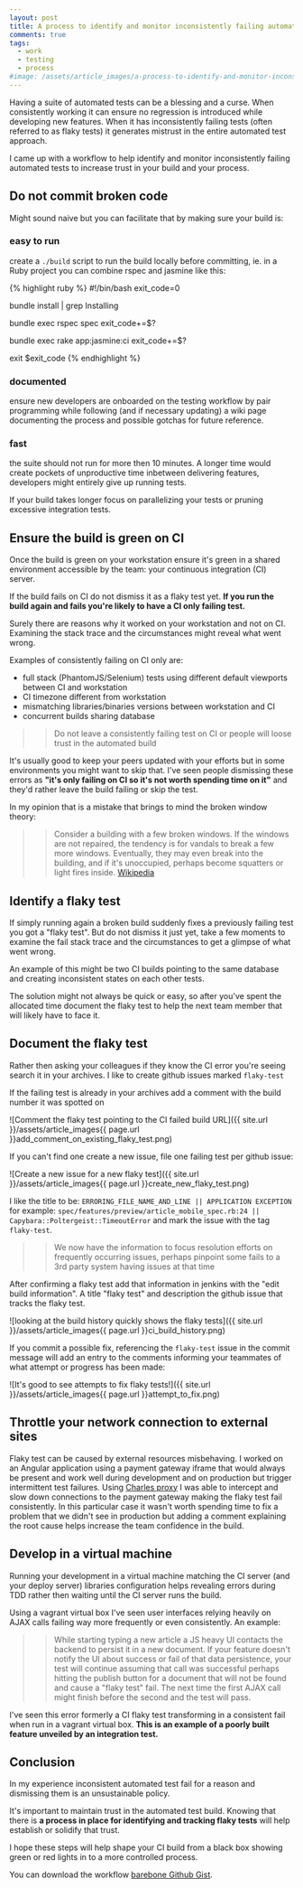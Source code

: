 ```yaml
---
layout: post
title: A process to identify and monitor inconsistently failing automated tests
comments: true
tags:
  - work
  - testing
  - process
#image: /assets/article_images/a-process-to-identify-and-monitor-inconsistently-failing-automated-tests/hero.jpg
---
```


Having a suite of automated tests can be a blessing and a curse. When consistently working it can ensure no regression is introduced while developing new features. When it has inconsistently failing tests (often referred to as flaky tests) it generates mistrust in the entire automated test approach.

I came up with a workflow to help identify and monitor inconsistently failing automated tests to increase trust in your build and your process.

## Do not commit broken code

Might sound naive but you can facilitate that by making sure your build is:

### easy to run

create a `./build` script to run the build locally before committing, ie. in a Ruby project you can combine rspec and jasmine like this:

{% highlight ruby %}
#!/bin/bash
exit_code=0

bundle install | grep Installing

bundle exec rspec spec
exit_code+=$?

bundle exec rake app:jasmine:ci
exit_code+=$?

exit $exit_code
{% endhighlight %}

### documented

ensure new developers are onboarded on the testing workflow by pair programming while following (and if necessary updating) a wiki page documenting the process and possible gotchas for future reference.

### fast

the suite should not run for more then 10 minutes. A longer time would create pockets of unproductive time inbetween delivering features, developers might entirely give up running tests.

If your build takes longer focus on parallelizing your tests or pruning excessive integration tests.

## Ensure the build is green on CI

Once the build is green on your workstation ensure it's green in a shared environment accessible by the team: your continuous integration (CI) server.

If the build fails on CI do not dismiss it as a flaky test yet. **If you run the build again and fails you're likely to have a CI only failing test.**

Surely there are reasons why it worked on your workstation and not on CI. Examining the stack trace and the circumstances might reveal what went wrong.

Examples of consistently failing on CI only are:
 
* full stack (PhantomJS/Selenium) tests using different default viewports between CI and workstation
* CI timezone different from workstation
* mismatching libraries/binaries versions between workstation and CI
* concurrent builds sharing database

>> Do not leave a consistently failing test on CI or people will loose trust in the automated build

It's usually good to keep your peers updated with your efforts but in some environments you might want to skip that. I've seen people dismissing these errors as **"it's only failing on CI so it's not worth spending time on it"** and they'd rather leave the build failing or skip the test.

In my opinion that is a mistake that brings to mind the broken window theory:

>> Consider a building with a few broken windows. If the windows are not repaired, the tendency is for vandals to break a few more windows. Eventually, they may even break into the building, and if it's unoccupied, perhaps become squatters or light fires inside. [Wikipedia](http://en.wikipedia.org/wiki/Broken_windows_theory)


## Identify a flaky test

If simply running again a broken build suddenly fixes a previously failing test you got a "flaky test". But do not dismiss it just yet, take a few moments to examine the fail stack trace and the circumstances to get a glimpse of what went wrong.

An example of this might be two CI builds pointing to the same database and creating inconsistent states on each other tests.

The solution might not always be quick or easy, so after you've spent the allocated time document the flaky test to help the next team member that will likely have to face it.

## Document the flaky test

Rather then asking your colleagues if they know the CI error you're seeing search it in your archives. I like to create github issues marked `flaky-test`

If the failing test is already in your archives add a comment with the build number it was spotted on

![Comment the flaky test pointing to the CI failed build URL]({{ site.url }}/assets/article_images{{ page.url }}add_comment_on_existing_flaky_test.png)


If you can't find one create a new issue, file one failing test per github issue:

![Create a new issue for a new flaky test]({{ site.url }}/assets/article_images{{ page.url }}create_new_flaky_test.png)

I like the title to be: `ERRORING_FILE_NAME_AND_LINE || APPLICATION EXCEPTION` for example: `spec/features/preview/article_mobile_spec.rb:24 || Capybara::Poltergeist::TimeoutError` and mark the issue with the tag `flaky-test`.


>> We now have the information to focus resolution efforts on frequently occurring issues, perhaps pinpoint some fails to a 3rd party system having issues at that time

After confirming a flaky test add that information in jenkins with the "edit build information". A title "flaky test" and description the github issue that tracks the flaky test.


![looking at the build history quickly shows the flaky tests]({{ site.url }}/assets/article_images{{ page.url }}ci_build_history.png)

If you commit a possible fix, referencing the `flaky-test` issue in the commit message will add an entry to the comments informing your teammates of what attempt or progress has been made:

![It's good to see attempts to fix flaky tests!]({{ site.url }}/assets/article_images{{ page.url }}attempt_to_fix.png)

## Throttle your network connection to external sites

Flaky test can be caused by external resources misbehaving. I worked on an Angular application using a payment gateway iframe that would always be present and work well during development and on production but trigger intermittent test failures. Using [Charles proxy](https://www.charlesproxy.com) I was able to intercept and slow down connections to the payment gateway making the flaky test fail consistently. In this particular case it wasn't worth spending time to fix a problem that we didn't see in production but adding a comment explaining the root cause helps increase the team confidence in the build.

## Develop in a virtual machine

Running your development in a virtual machine matching the CI server (and your deploy server) libraries configuration helps revealing errors during TDD rather then waiting until the CI server runs the build.

Using a vagrant virtual box I've seen user interfaces relying heavily on AJAX calls failing way more frequently or even consistently. An example:

>> While starting typing a new article a JS heavy UI contacts the backend to persist it in a new document. If your feature doesn't notify the UI about success or fail of that data persistence, your test will continue assuming that call was successful perhaps hitting the publish button for a document that will not be found and cause a "flaky test" fail. The next time the first AJAX call might finish before the second and the test will pass.

I've seen this error formerly a CI flaky test transforming in a consistent fail when run in a vagrant virtual box. **This is an example of a poorly built feature unveiled by an integration test.** 

## Conclusion

In my experience inconsistent automated test fail for a reason and dismissing them is an unsustainable policy.

It's important to maintain trust in the automated test build. Knowing that there is **a process in place for identifying and tracking flaky tests** will help establish or solidify that trust. 

I hope these steps will help shape your CI build from a black box showing green or red lights in to a more controlled process.

You can download the workflow <a href="https://gist.github.com/agenteo/504dc05d9a6294f5c9ef" target="_blank">barebone Github Gist</a>.
